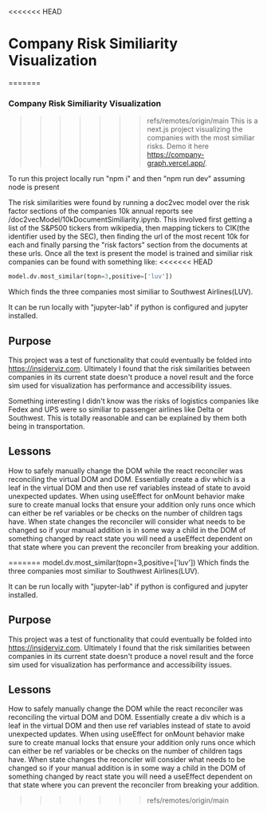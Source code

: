 <<<<<<< HEAD
# Company Risk Similiarity Visualization
=======
### Company Risk Similiarity Visualization
>>>>>>> refs/remotes/origin/main
This is a next.js project visualizing the companies with the most similiar risks. Demo it here https://company-graph.vercel.app/. 

To run this project locally run "npm i" and then "npm run dev" assuming node is present

The risk similarities were found by running a doc2vec model over the risk factor sections of the companies 10k annual reports see /doc2vecModel/10kDocumentSimiliarity.ipynb.
This involved first getting a list of the S&P500 tickers from wikipedia, then mapping tickers to CIK(the identifier used by the SEC), then finding the url of the most recent 10k for each and finally parsing the "risk factors" section from the documents at these urls. Once all the text is present the model is trained and similiar risk companies can be found with something like:
<<<<<<< HEAD

```python
model.dv.most_similar(topn=3,positive=['luv'])
```

Which finds the three companies most similiar to Southwest Airlines(LUV).

It can be run locally with "jupyter-lab" if python is configured and jupyter installed.

## Purpose
This project was a test of functionality that could eventually be folded into https://insiderviz.com. Ultimately I found that the risk similarities between companies in its current state doesn't produce a novel result and the force sim used for visualization has performance and accessibility issues.

Something interesting I didn't know was the risks of logistics companies like Fedex and UPS were so similiar to passenger airlines like Delta or Southwest. This is totally reasonable and can be explained by them both being in transportation.

## Lessons
How to safely manually change the DOM while the react reconciler was reconciling the virtual DOM and DOM. Essentially create a div which is a leaf in the virtual DOM and then use ref variables instead of state to avoid unexpected updates. When using useEffect for onMount behavior make sure to create manual locks that ensure your addition only runs once which can either be ref variables or be checks on the number of children tags have. When state changes the reconciler will consider what needs to be changed so if your manual addition is in some way a child in the DOM of something changed by react state you will need a useEffect dependent on that state where you can prevent the reconciler from breaking your addition.

=======
    model.dv.most_similar(topn=3,positive=['luv'])
Which finds the three companies most similiar to Southwest Airlines(LUV).

It can be run locally with "jupyter-lab" if python is configured and jupyter installed.

## Purpose
This project was a test of functionality that could eventually be folded into https://insiderviz.com. Ultimately I found that the risk similarities between companies in its current state doesn't produce a novel result and the force sim used for visualization has performance and accessibility issues.

## Lessons
How to safely manually change the DOM while the react reconciler was reconciling the virtual DOM and DOM. Essentially create a div which is a leaf in the virtual DOM and then use ref variables instead of state to avoid unexpected updates. When using useEffect for onMount behavior make sure to create manual locks that ensure your addition only runs once which can either be ref variables or be checks on the number of children tags have. When state changes the reconciler will consider what needs to be changed so if your manual addition is in some way a child in the DOM of something changed by react state you will need a useEffect dependent on that state where you can prevent the reconciler from breaking your addition.

>>>>>>> refs/remotes/origin/main
